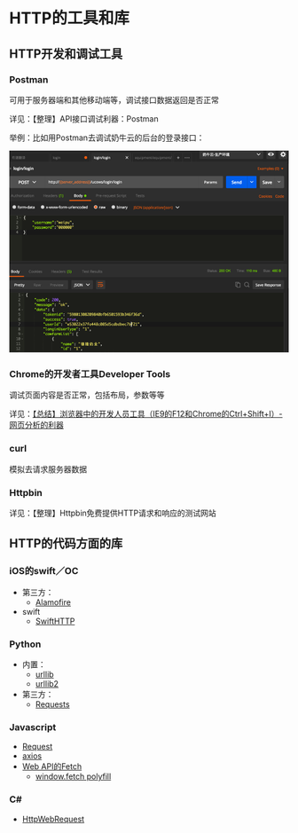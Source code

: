 # HTTP的工具和库
## HTTP开发和调试工具
### Postman
可用于服务器端和其他移动端等，调试接口数据返回是否正常

详见：【整理】API接口调试利器：Postman

举例：比如用Postman去调试奶牛云的后台的登录接口：

![](assets/img/38CFDEB6-8637-4C7C-AC2E-14C7F3AD9B5A.png)

### Chrome的开发者工具Developer Tools
调试页面内容是否正常，包括布局，参数等等

详见：[【总结】浏览器中的开发人员工具（IE9的F12和Chrome的Ctrl+Shift+I）-网页分析的利器](https://www.crifan.com/browser_developer_tool_chrome_vs_ie9/)

### curl
模拟去请求服务器数据

### Httpbin
详见：【整理】Httpbin免费提供HTTP请求和响应的测试网站

## HTTP的代码方面的库
### iOS的swift／OC
* 第三方：
    * [Alamofire](https://github.com/Alamofire/Alamofire)
* swift
    * [SwiftHTTP](https://github.com/daltoniam/SwiftHTTP)

### Python
* 内置：
    * [urllib](https://docs.python.org/2/library/urllib.html)
    * [urllib2](https://docs.python.org/2/library/urllib2.html)
* 第三方：
    * [Requests](https://github.com/requests/requests)

### Javascript
- [Request](https://github.com/request/request)
- [axios](https://github.com/mzabriskie/axios)
- [Web API的Fetch](https://developer.mozilla.org/en-US/docs/Web/API/Fetch_API)
    - [window.fetch polyfill](https://github.com/github/fetch)

### C#
- [HttpWebRequest](https://msdn.microsoft.com/en-us/library/system.net.httpwebrequest\(v=vs.110\).aspx)
